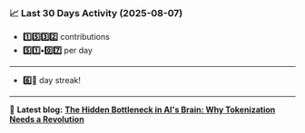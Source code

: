 <!--START_STATS-->
### 📈 Last 30 Days Activity (2025-08-07)  
- **1️⃣5️⃣3️⃣2️⃣** contributions  
- **5️⃣1️⃣•0️⃣7️⃣** per day
---
- **6️⃣🎱** day streak!
---
📝 **Latest blog:** [**The Hidden Bottleneck in AI's Brain: Why Tokenization Needs a Revolution**](https://andriak.com/blog/tokenization-revolution)
<!--END_STATS-->
